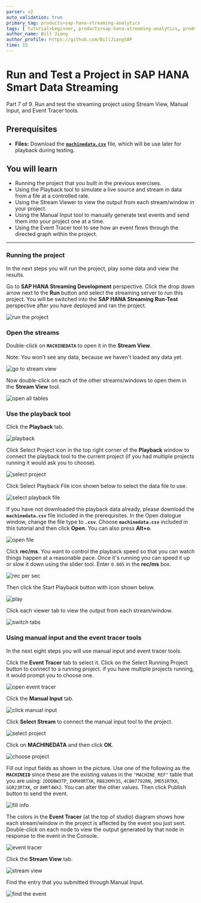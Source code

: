 ```yaml
---
parser: v2
auto_validation: true
primary_tag: products>sap-hana-streaming-analytics
tags: [ tutorial>beginner, products>sap-hana-streaming-analytics, products>sap-hana-studio ]
author_name: Bill Jiang
author_profile: https://github.com/BillJiangSAP
time: 15
---
```

# Run and Test a Project in SAP HANA Smart Data Streaming
<!-- description --> Part 7 of 9. Run and test the streaming project using Stream View, Manual Input, and Event Tracer tools.

## Prerequisites  
- **Files:** Download the [**`machinedata.csv`**](https://raw.githubusercontent.com/SAPDocuments/Tutorials/master/tutorials/sds-event-stream-playback/machinedata.csv) file, which will be use later for playback during testing.

## You will learn  
- Running the project that you built in the previous exercises.
- Using the Playback tool to simulate a live source and stream in data from a file at a controlled rate.
- Using the Stream Viewer to view the output from each stream/window in your project.
- Using the Manual Input tool to manually generate test events and send them into your project one at a time.
- Using the Event Tracer tool to see how an event flows through the directed graph within the project.


---

### Running the project


In the next steps you will run the project, play some data and view the results.

Go to **SAP HANA Streaming Development** perspective. Click the drop down arrow next to the **Run** button and select the streaming server to run this project. You will be switched into the **SAP HANA Streaming Run-Test** perspective after you have deployed and ran the project.

![run the project](runandplay/1-runtheproject.png)


### Open the streams


Double-click on **`MACHINEDATA`** to open it in the **Stream View**.

Note: You won't see any data, because we haven't loaded any data yet.

![go to stream view](runandplay/2-gotostreamview.png)

Now double-click on each of the other streams/windows to open them in the **Stream View** tool.

![open all tables](runandplay/3-openalltables.png)


### Use the playback tool


Click the **Playback** tab.

![playback](runandplay/4-playback.png)

Click Select Project icon in the top right corner of the **Playback** window to connect the playback tool to the current project (if you had multiple projects running it would ask you to choose).

![select project](runandplay/5-selectproject.png)

Click Select Playback File icon shown below to select the data file to use.

![select playback file](runandplay/6-selectplaybackfile.png)

If you have not downloaded the playback data already, please download the **`machinedata.csv`** file included in the prerequisites. In the Open dialogue window, change the file type to **`.csv`**. Choose **`machinedata.csv`** included in this tutorial and then click **Open**. You can also press **Alt+o**.

![open file](runandplay/7-openfile.png)

Click **rec/ms**. You want to control the playback speed so that you can watch things happen at a reasonable pace. Once it's running you can speed it up or slow it down using the slider tool. Enter `0.005` in the **rec/ms** box.

![rec per sec](runandplay/8-recpersec.png)

Then click the Start Playback button with icon shown below.

![play](runandplay/9-play.png)

Click each viewer tab to view the output from each stream/window.

![switch tabs](runandplay/10-switchtabs.png)


### Using manual input and the event tracer tools


In the next eight steps you will use manual input and event tracer tools.

Click the **Event Tracer** tab to select it. Click on the Select Running Project button to connect to a running project. if you have multiple projects running, it would prompt you to choose one.

![open event tracer](manualinput/1-openeventtracer.png)

Click the **Manual Input** tab.

![click manual input](manualinput/2-clickmanualinput.png)

Click **Select Stream** to connect the manual input tool to the project.

![select project](manualinput/3-selectproject.png)

Click on **MACHINEDATA** and then click **OK**.

![choose project](manualinput/4-chooseproject.png)

Fill out input fields as shown in the picture. Use one of the following as the **`MACHINEID`** since these are the existing values in the `"MACHINE_REF"` table that you are using: `2DDDBW3TP`, `EKM49RTXK`, `RB82KMY3S`, `4CBH7792RN`, `JMD51RTKK`, `GGR23RTXK`, or `8HRT4WX2`. You can alter the other values. Then click Publish button to send the event.

![fill info](manualinput/5-fillinfo.png)

The colors in the **Event Tracer** (at the top  of studio) diagram shows how each stream/window in the project is affected by the event you just sent. Double-click on each node to view the output generated by that node in response to the event in the Console.

![event tracer](manualinput/6-eventtracer.png)

Click the **Stream View** tab.

![stream view](manualinput/7-streamview.png)

Find the entry that you submitted through Manual Input.

![find the event](manualinput/8-findtheevent.png)


